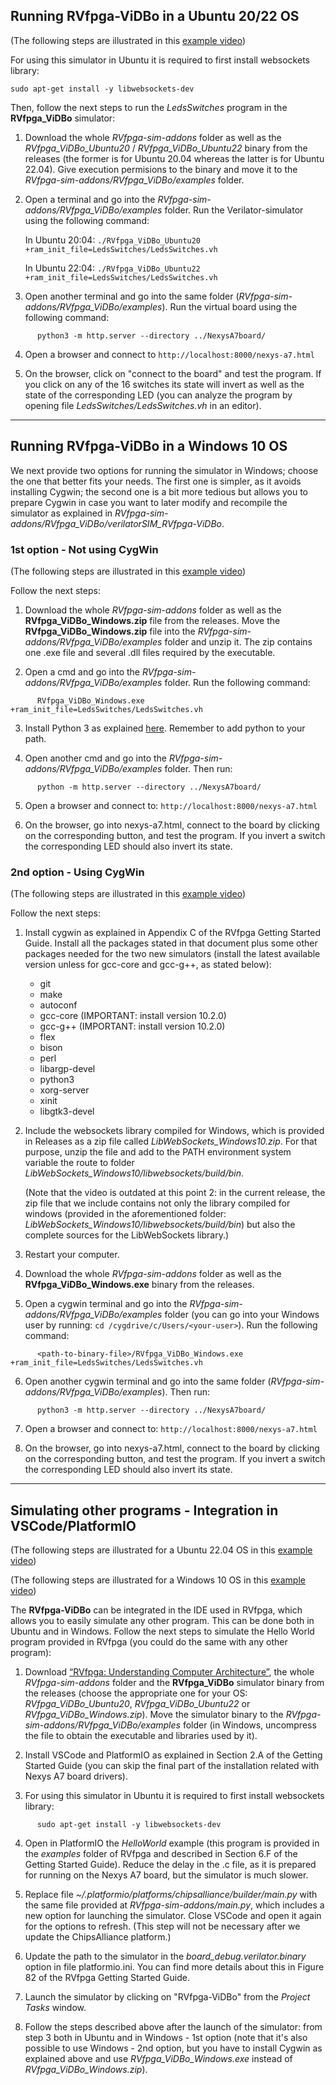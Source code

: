 ## **Running RVfpga-ViDBo in a Ubuntu 20/22 OS**

(The following steps are illustrated in this [example video](https://drive.google.com/file/d/1zgGUX6UYnExh1JYof4PiJ6gxi6pZvngT/view?usp=sharing))

For using this simulator in Ubuntu it is required to first install websockets library: 

```
sudo apt-get install -y libwebsockets-dev
```

Then, follow the next steps to run the *LedsSwitches* program in the **RVfpga_ViDBo** simulator:

1. Download the whole *RVfpga-sim-addons* folder as well as the *RVfpga_ViDBo_Ubuntu20* / *RVfpga_ViDBo_Ubuntu22* binary from the releases (the former is for Ubuntu 20.04 whereas the latter is for Ubuntu 22.04). Give execution permisions to the binary and move it to the *RVfpga-sim-addons/RVfpga_ViDBo/examples* folder.

2. Open a terminal and go into the *RVfpga-sim-addons/RVfpga_ViDBo/examples* folder. Run the Verilator-simulator using the following command: 

      In Ubuntu 20:04: ```./RVfpga_ViDBo_Ubuntu20 +ram_init_file=LedsSwitches/LedsSwitches.vh```

      In Ubuntu 22:04: ```./RVfpga_ViDBo_Ubuntu22 +ram_init_file=LedsSwitches/LedsSwitches.vh```

3. Open another terminal and go into the same folder (*RVfpga-sim-addons/RVfpga_ViDBo/examples*). Run the virtual board using the following command:
```
      python3 -m http.server --directory ../NexysA7board/
```
4. Open a browser and connect to `http://localhost:8000/nexys-a7.html`

5. On the browser, click on "connect to the board" and test the program. If you click on any of the 16 switches its state will invert as well as the state of the corresponding LED (you can analyze the program by opening file *LedsSwitches/LedsSwitches.vh* in an editor).


___


## **Running RVfpga-ViDBo in a Windows 10 OS**

We next provide two options for running the simulator in Windows; choose the one that better fits your needs. The first one is simpler, as it avoids installing Cygwin; the second one is a bit more tedious but allows you to prepare Cygwin in case you want to later modify and recompile the simulator as explained in *RVfpga-sim-addons/RVfpga_ViDBo/verilatorSIM_RVfpga-ViDBo*.

### **1st option - Not using CygWin**

(The following steps are illustrated in this [example video](https://drive.google.com/file/d/1eizsoL2JIYWqo36trlnzbXbkPHjk2uhE/view?usp=sharing))

Follow the next steps:

1. Download the whole *RVfpga-sim-addons* folder as well as the **RVfpga_ViDBo_Windows.zip** file from the releases. Move the **RVfpga_ViDBo_Windows.zip** file into the *RVfpga-sim-addons/RVfpga_ViDBo/examples* folder and unzip it. The zip contains one .exe file and several .dll files required by the executable.

2. Open a cmd and go into the *RVfpga-sim-addons/RVfpga_ViDBo/examples* folder. Run the following command:
```
      RVfpga_ViDBo_Windows.exe +ram_init_file=LedsSwitches/LedsSwitches.vh
```

3. Install Python 3 as explained [here](https://phoenixnap.com/kb/how-to-install-python-3-windows). Remember to add python to your path.

4. Open another cmd and go into the *RVfpga-sim-addons/RVfpga_ViDBo/examples* folder. Then run: 

```
      python -m http.server --directory ../NexysA7board/
```

5. Open a browser and connect to: ```http://localhost:8000/nexys-a7.html```

6. On the browser, go into nexys-a7.html, connect to the board by clicking on the corresponding button, and test the program. If you invert a switch the corresponding LED should also invert its state.



### **2nd option - Using CygWin**

(The following steps are illustrated in this [example video](https://drive.google.com/file/d/1_jsrZ2zuCW3KN73M03rk-F63tagk3Ew8/view?usp=sharing))

Follow the next steps:

1. Install cygwin as explained in Appendix C of the RVfpga Getting Started Guide. Install all the packages stated in that document plus some other packages needed for the two new simulators (install the latest available version unless for gcc-core and gcc-g++, as stated below):

    * git
    * make 
    * autoconf
    * gcc-core (IMPORTANT: install version 10.2.0)
    * gcc-g++ (IMPORTANT: install version 10.2.0)
    * flex
    * bison
    * perl
    * libargp-devel
    * python3
    * xorg-server
    * xinit
    * libgtk3-devel

2. Include the websockets library compiled for Windows, which is provided in Releases as a zip file called *LibWebSockets_Windows10.zip*. For that purpose, unzip the file and add to the PATH environment system variable the route to folder *LibWebSockets_Windows10/libwebsockets/build/bin*. 

      (Note that the video is outdated at this point 2: in the current release, the zip file that we include contains not only the library compiled for windows (provided in the aforementioned folder: *LibWebSockets_Windows10/libwebsockets/build/bin*) but also the complete sources for the LibWebSockets library.)

3. Restart your computer.

4. Download the whole *RVfpga-sim-addons* folder as well as the **RVfpga_ViDBo_Windows.exe** binary from the releases.

5. Open a cygwin terminal and go into the *RVfpga-sim-addons/RVfpga_ViDBo/examples* folder (you can go into your Windows user by running: ``` cd /cygdrive/c/Users/<your-user> ```). Run the following command:

```
      <path-to-binary-file>/RVfpga_ViDBo_Windows.exe +ram_init_file=LedsSwitches/LedsSwitches.vh
```

6. Open another cygwin terminal and go into the same folder (*RVfpga-sim-addons/RVfpga_ViDBo/examples*). Then run: 

```
      python3 -m http.server --directory ../NexysA7board/
```

7. Open a browser and connect to: ```http://localhost:8000/nexys-a7.html```

8. On the browser, go into nexys-a7.html, connect to the board by clicking on the corresponding button, and test the program. If you invert a switch the corresponding LED should also invert its state.


___


## **Simulating other programs - Integration in VSCode/PlatformIO**

(The following steps are illustrated for a Ubuntu 22.04 OS in this [example video](https://drive.google.com/file/d/1acz5ryLr4lSQrhkxgkVh4TNLSd-3IfUG/view?usp=sharing))

(The following steps are illustrated for a Windows 10 OS in this [example video](https://drive.google.com/file/d/1xWhrrMHu0FtmryNyeUQSjv4m489yKYGO/view?usp=sharing))

The **RVfpga-ViDBo** can be integrated in the IDE used in RVfpga, which allows you to easily simulate any other program. This can be done both in Ubuntu and in Windows. Follow the next steps to simulate the Hello World program provided in RVfpga (you could do the same with any other program):

1. Download [“RVfpga: Understanding Computer Architecture”](https://university.imgtec.com/rvfpga-download-page-en/), the whole *RVfpga-sim-addons* folder and the **RVfpga_ViDBo** simulator binary from the releases (choose the appropriate one for your OS: *RVfpga_ViDBo_Ubuntu20*, *RVfpga_ViDBo_Ubuntu22* or *RVfpga_ViDBo_Windows.zip*). Move the simulator binary to the *RVfpga-sim-addons/RVfpga_ViDBo/examples* folder (in Windows, uncompress the file to obtain the executable and libraries used by it).

2. Install VSCode and PlatformIO as explained in Section 2.A of the Getting Started Guide (you can skip the final part of the installation related with Nexys A7 board drivers).

3. For using this simulator in Ubuntu it is required to first install websockets library: 

```
      sudo apt-get install -y libwebsockets-dev
```

4. Open in PlatformIO the *HelloWorld* example (this program is provided in the *examples* folder of RVfpga and described in Section 6.F of the Getting Started Guide). Reduce the delay in the .c file, as it is prepared for running on the Nexys A7 board, but the simulator is much slower.

5. Replace file *~/.platformio/platforms/chipsalliance/builder/main.py* with the same file provided at *RVfpga-sim-addons/main.py*, which includes a new option for launching the simulator. Close VSCode and open it again for the options to refresh. (This step will not be necessary after we update the ChipsAlliance platform.)

6. Update the path to the simulator in the *board_debug.verilator.binary* option in file platformio.ini. You can find more details about this in Figure 82 of the RVfpga Getting Started Guide.

7. Launch the simulator by clicking on "RVfpga-ViDBo" from the *Project Tasks* window.

8. Follow the steps described above after the launch of the simulator: from step 3 both in Ubuntu and in Windows - 1st option (note that it's also possible to use Windows - 2nd option, but you have to install Cygwin as explained above and use *RVfpga_ViDBo_Windows.exe* instead of *RVfpga_ViDBo_Windows.zip*).
